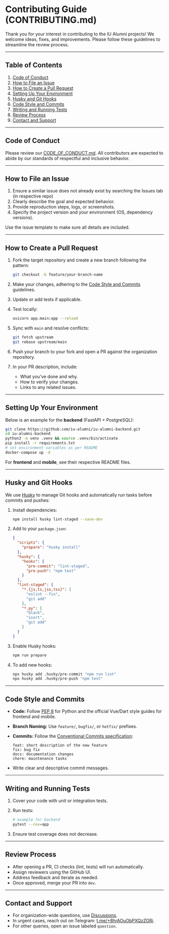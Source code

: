 # Contributing Guide (CONTRIBUTING.md)

Thank you for your interest in contributing to the IU Alumni projects! We welcome ideas, fixes, and improvements. Please follow these guidelines to streamline the review process.

---

## Table of Contents

1. [Code of Conduct](#code-of-conduct)
2. [How to File an Issue](#how-to-file-an-issue)
3. [How to Create a Pull Request](#how-to-create-a-pull-request)
4. [Setting Up Your Environment](#setting-up-your-environment)
5. [Husky and Git Hooks](#husky-and-git-hooks)
6. [Code Style and Commits](#code-style-and-commits)
7. [Writing and Running Tests](#writing-and-running-tests)
8. [Review Process](#review-process)
9. [Contact and Support](#contact-and-support)

---

## Code of Conduct

Please review our [CODE\_OF\_CONDUCT.md](https://github.com/iu-alumni/.github/blob/main/CODE_OF_CONDUCT.md). All contributors are expected to abide by our standards of respectful and inclusive behavior.

---

## How to File an Issue

1. Ensure a similar issue does not already exist by searching the Issues tab (in respective repo)
2. Clearly describe the goal and expected behavior.
3. Provide reproduction steps, logs, or screenshots.
4. Specify the project version and your environment (OS, dependency versions).

Use the issue template to make sure all details are included.

---

## How to Create a Pull Request

1. Fork the target repository and create a new branch following the pattern:

   ```bash
   git checkout -b feature/your-branch-name
   ```
2. Make your changes, adhering to the [Code Style and Commits](#code-style-and-commits) guidelines.
3. Update or add tests if applicable.
4. Test locally:

   ```bash
   uvicorn app.main:app --reload
   ```
5. Sync with `main` and resolve conflicts:

   ```bash
   git fetch upstream
   git rebase upstream/main
   ```
6. Push your branch to your fork and open a PR against the organization repository.
7. In your PR description, include:

   * What you’ve done and why.
   * How to verify your changes.
   * Links to any related issues.

---

## Setting Up Your Environment

Below is an example for the **backend** (FastAPI + PostgreSQL):

```bash
git clone https://github.com/iu-alumni/iu-alumni-backend.git
cd iu-alumni-backend
python3 -m venv .venv && source .venv/bin/activate
pip install -r requirements.txt
# set environment variables as per README
docker-compose up -d
```

For **frontend** and **mobile**, see their respective README files.

---

## Husky and Git Hooks

We use [Husky](https://typicode.github.io/husky/) to manage Git hooks and automatically run tasks before commits and pushes:

1. Install dependencies:

   ```bash
   npm install husky lint-staged --save-dev
   ```
2. Add to your `package.json`:

   ```json
   {
     "scripts": {
       "prepare": "husky install"
     },
     "husky": {
       "hooks": {
         "pre-commit": "lint-staged",
         "pre-push": "npm test"
       }
     },
     "lint-staged": {
       "*.{js,ts,jsx,tsx}": [
         "eslint --fix",
         "git add"
       ],
       "*.py": [
         "black",
         "isort",
         "git add"
       ]
     }
   }
   ```
3. Enable Husky hooks:

   ```bash
   npm run prepare
   ```
4. To add new hooks:

   ```bash
   npx husky add .husky/pre-commit "npm run lint"
   npx husky add .husky/pre-push "npm test"
   ```

---

## Code Style and Commits

* **Code:** Follow [PEP 8](https://www.python.org/dev/peps/pep-0008/) for Python and the official Vue/Dart style guides for frontend and mobile.
* **Branch Naming:** Use `feature/`, `bugfix/`, or `hotfix/` prefixes.
* **Commits:** Follow the [Conventional Commits specification](https://www.conventionalcommits.org/):

  ```
  feat: short description of the new feature
  fix: bug fix
  docs: documentation changes
  chore: maintenance tasks
  ```
* Write clear and descriptive commit messages.

---

## Writing and Running Tests

1. Cover your code with unit or integration tests.
2. Run tests:

   ```bash
   # example for backend
   pytest --cov=app
   ```
3. Ensure test coverage does not decrease.

---

## Review Process

* After opening a PR, CI checks (lint, tests) will run automatically.
* Assign reviewers using the GitHub UI.
* Address feedback and iterate as needed.
* Once approved, merge your PR into `dev`.

---

## Contact and Support

* For organization-wide questions, use [Discussions](https://github.com/iu-alumni/…/discussions).
* In urgent cases, reach out on Telegram: [t.me/+8hrAOuObPXQzZGRi](https://t.me/+8hrAOuObPXQzZGRi).
* For other queries, open an issue labeled `question`.
